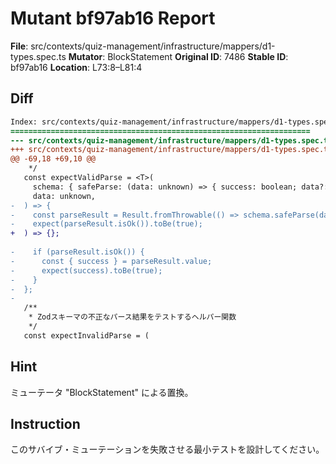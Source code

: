 # Mutant bf97ab16 Report

**File**: src/contexts/quiz-management/infrastructure/mappers/d1-types.spec.ts
**Mutator**: BlockStatement
**Original ID**: 7486
**Stable ID**: bf97ab16
**Location**: L73:8–L81:4

## Diff

```diff
Index: src/contexts/quiz-management/infrastructure/mappers/d1-types.spec.ts
===================================================================
--- src/contexts/quiz-management/infrastructure/mappers/d1-types.spec.ts	original
+++ src/contexts/quiz-management/infrastructure/mappers/d1-types.spec.ts	mutated #7486
@@ -69,18 +69,10 @@
    */
   const expectValidParse = <T>(
     schema: { safeParse: (data: unknown) => { success: boolean; data?: T } },
     data: unknown,
-  ) => {
-    const parseResult = Result.fromThrowable(() => schema.safeParse(data))();
-    expect(parseResult.isOk()).toBe(true);
+  ) => {};
 
-    if (parseResult.isOk()) {
-      const { success } = parseResult.value;
-      expect(success).toBe(true);
-    }
-  };
-
   /**
    * Zodスキーマの不正なパース結果をテストするヘルパー関数
    */
   const expectInvalidParse = (
```

## Hint

ミューテータ "BlockStatement" による置換。

## Instruction

このサバイブ・ミューテーションを失敗させる最小テストを設計してください。
